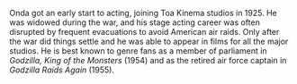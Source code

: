 <!-- Seijiro Onda -->

Onda got an early start to acting, joining Toa Kinema studios in 1925. He was widowed during the war, and his stage acting career was often disrupted by frequent evacuations to avoid American air raids. Only after the war did things settle and he was able to appear in films for all the major studios. He is best known to genre fans as a member of parliament in _Godzilla, King of the Monsters_ (1954) and as the retired air force captain in _Godzilla Raids Again_ (1955).